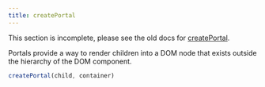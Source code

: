 ```yaml
---
title: createPortal
---
```


<Wip>

This section is incomplete, please see the old docs for [createPortal](https://reactjs.org/docs/react-dom.html#createportal).

</Wip>


<Intro>

Portals provide a way to render children into a DOM node that exists outside the hierarchy of the DOM component.


```js
createPortal(child, container)
```

</Intro>
